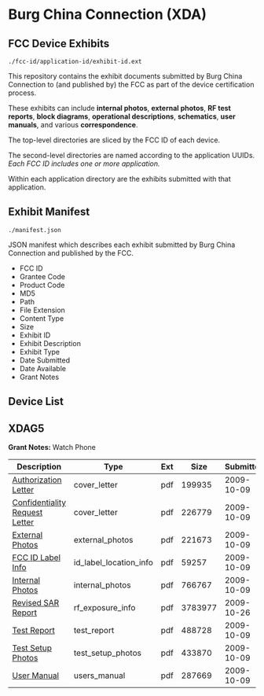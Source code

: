 # Burg China Connection (XDA)
## FCC Device Exhibits

```
./fcc-id/application-id/exhibit-id.ext
```

This repository contains the exhibit documents submitted by Burg China Connection to (and published by) the FCC as part of the device certification process.

These exhibits can include **internal photos**, **external photos**, **RF test reports**, **block diagrams**, **operational descriptions**, **schematics**, **user manuals**, and various **correspondence**.

The top-level directories are sliced by the FCC ID of each device.

The second-level directories are named according to the application UUIDs. *Each FCC ID includes one or more application.*

Within each application directory are the exhibits submitted with that application. 

## Exhibit Manifest

```
./manifest.json
```

JSON manifest which describes each exhibit submitted by Burg China Connection and published by the FCC.

- FCC ID
- Grantee Code
- Product Code
- MD5
- Path
- File Extension
- Content Type
- Size
- Exhibit ID
- Exhibit Description
- Exhibit Type
- Date Submitted
- Date Available
- Grant Notes

## Device List
## XDAG5
**Grant Notes:** Watch Phone

| Description | Type | Ext | Size | Submitted | Available |
| ----------- | ---- | --- | ---- | --------- | --------- |
| [Authorization Letter](XDAG5/324493cefc9290e0eaab1e5373926d1f/1181631.pdf) | cover_letter | pdf | 199935 | 2009-10-09 | 2009-10-27 |
| [Confidentiality Request Letter](XDAG5/324493cefc9290e0eaab1e5373926d1f/1181632.pdf) | cover_letter | pdf | 226779 | 2009-10-09 | 2009-10-27 |
| [External Photos](XDAG5/324493cefc9290e0eaab1e5373926d1f/1181634.pdf) | external_photos | pdf | 221673 | 2009-10-09 | 2009-10-27 |
| [FCC ID Label Info](XDAG5/324493cefc9290e0eaab1e5373926d1f/1181635.pdf) | id_label_location_info | pdf | 59257 | 2009-10-09 | 2009-10-27 |
| [Internal Photos](XDAG5/324493cefc9290e0eaab1e5373926d1f/1181636.pdf) | internal_photos | pdf | 766767 | 2009-10-09 | 2009-10-27 |
| [Revised SAR Report](XDAG5/324493cefc9290e0eaab1e5373926d1f/1188971.pdf) | rf_exposure_info | pdf | 3783977 | 2009-10-26 | 2009-10-27 |
| [Test Report](XDAG5/324493cefc9290e0eaab1e5373926d1f/1181639.pdf) | test_report | pdf | 488728 | 2009-10-09 | 2009-10-27 |
| [Test Setup Photos](XDAG5/324493cefc9290e0eaab1e5373926d1f/1181641.pdf) | test_setup_photos | pdf | 433870 | 2009-10-09 | 2009-10-27 |
| [User Manual](XDAG5/324493cefc9290e0eaab1e5373926d1f/1181642.pdf) | users_manual | pdf | 287669 | 2009-10-09 | 2009-10-27 |
